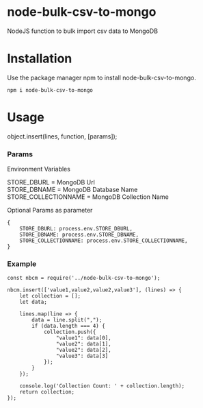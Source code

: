 # node-bulk-csv-to-mongo
NodeJS function to bulk import csv data to MongoDB

# Installation
Use the package manager npm to install node-bulk-csv-to-mongo.

```
npm i node-bulk-csv-to-mongo
```

# Usage

object.insert(lines, function, [params]);

### Params

Environment Variables

STORE_DBURL = MongoDB Url \
STORE_DBNAME = MongoDB Database Name \
STORE_COLLECTIONNAME = MongoDB Collection Name

Optional Params as parameter

```
{
    STORE_DBURL: process.env.STORE_DBURL,
    STORE_DBNAME: process.env.STORE_DBNAME,
    STORE_COLLECTIONNAME: process.env.STORE_COLLECTIONNAME,
}
```

### Example

```
const nbcm = require('../node-bulk-csv-to-mongo');

nbcm.insert(['value1,value2,value2,value3'], (lines) => {
    let collection = [];
    let data;

    lines.map(line => {
        data = line.split(",");
        if (data.length === 4) {
            collection.push({
                "value1": data[0],
                "value2": data[1],
                "value2": data[2],
                "value3": data[3]
            });
        }
    });

    console.log('Collection Count: ' + collection.length);
    return collection;
});

```


